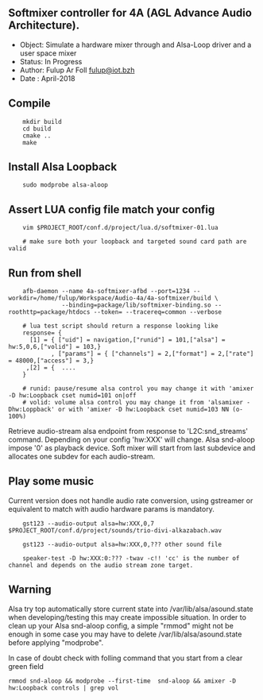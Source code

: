 Softmixer controller for 4A (AGL Advance Audio Architecture).
------------------------------------------------------------

 * Object: Simulate a hardware mixer through and Alsa-Loop driver and a user space mixer
 * Status: In Progress
 * Author: Fulup Ar Foll fulup@iot.bzh
 * Date  : April-2018

## Compile
```
    mkdir build
    cd build
    cmake ..
    make
```

## Install Alsa Loopback

```
    sudo modprobe alsa-aloop
```

## Assert LUA config file match your config 

```
    vim $PROJECT_ROOT/conf.d/project/lua.d/softmixer-01.lua

    # make sure both your loopback and targeted sound card path are valid
```


## Run from shell

```
    afb-daemon --name 4a-softmixer-afbd --port=1234 --workdir=/home/fulup/Workspace/Audio-4a/4a-softmixer/build \
               --binding=package/lib/softmixer-binding.so --roothttp=package/htdocs --token= --tracereq=common --verbose

    # lua test script should return a response looking like
    response= {
      [1] = { ["uid"] = navigation,["runid"] = 101,["alsa"] = hw:5,0,6,["volid"] = 103,}
            , ["params"] = { ["channels"] = 2,["format"] = 2,["rate"] = 48000,["access"] = 3,} 
     ,[2] = {  ....
    }

    # runid: pause/resume alsa control you may change it with 'amixer -D hw:Loopback cset numid=101 on|off
    # volid: volume alsa control you may change it from 'alsamixer -Dhw:Loppback' or with 'amixer -D hw:Loopback cset numid=103 NN (o-100%)
```




Retrieve audio-stream alsa endpoint from response to 'L2C:snd_streams' command. Depending on your config 'hw:XXX' will change. 
Alsa snd-aloop impose '0' as playback device. Soft mixer will start from last subdevice and allocates one subdev for each audio-stream.


## Play some music

Current version does not handle audio rate conversion, using gstreamer or equivalent to match with audio hardware params is mandatory.
```
    gst123 --audio-output alsa=hw:XXX,0,7 $PROJECT_ROOT/conf.d/project/sounds/trio-divi-alkazabach.wav

    gst123 --audio-output alsa=hw:XXX,0,??? other sound file

    speaker-test -D hw:XXX:0:??? -twav -c!! 'cc' is the number of channel and depends on the audio stream zone target.
```

## Warning

Alsa try top automatically store current state into /var/lib/alsa/asound.state when developing/testing this may create impossible
situation. In order to clean up your Alsa snd-aloop config, a simple "rmmod" might not be enough in some case you may have to delete
/var/lib/alsa/asound.state before applying "modprobe".

In case of doubt check with folling command that you start from a clear green field
```
rmmod snd-aloop && modprobe --first-time  snd-aloop && amixer -D hw:Loopback controls | grep vol
```
